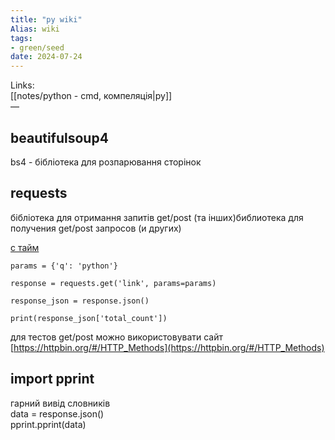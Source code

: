 ```yaml
---
title: "py wiki"
Alias: wiki
tags:
- green/seed
date: 2024-07-24
---
```

Links:  
[[notes/python - cmd, компеляція|py]]  
—

## beautifulsoup4
bs4 - бібліотека для розпарювання сторінок

## requests
бібліотека для отримання запитів get/post (та інших)библиотека для получения get/post запросов (и других)

[c тайм](https://youtu.be/XwDlcW_WsmU?si=1G3y0YP7nQNhSzse&t=504)

```
params = {'q': 'python'}

response = requests.get('link', params=params)

response_json = response.json()

print(response_json['total_count'])
```

для тестов get/post можно використовувати сайт [https://httpbin.org/#/HTTP_Methods](https://httpbin.org/#/HTTP_Methods)

## import pprint
гарний вивід словників  
data = response.json()  
pprint.pprint(data)


